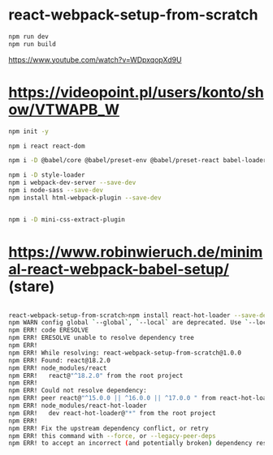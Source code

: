 # react-webpack-setup-from-scratch

```sh
npm run dev
npm run build
```

https://www.youtube.com/watch?v=WDpxqopXd9U

# https://videopoint.pl/users/konto/show/VTWAPB_W

```sh
npm init -y

npm i react react-dom

npm i -D @babel/core @babel/preset-env @babel/preset-react babel-loader file-loader css-loader sass-loader sass webpack webpack-cli

npm i -D style-loader
npm i webpack-dev-server --save-dev
npm i node-sass --save-dev
npm install html-webpack-plugin --save-dev


npm i -D mini-css-extract-plugin
```

# https://www.robinwieruch.de/minimal-react-webpack-babel-setup/ (stare)

```sh

react-webpack-setup-from-scratch>npm install react-hot-loader --save-dev
npm WARN config global `--global`, `--local` are deprecated. Use `--location=global` instead.
npm ERR! code ERESOLVE
npm ERR! ERESOLVE unable to resolve dependency tree
npm ERR!
npm ERR! While resolving: react-webpack-setup-from-scratch@1.0.0
npm ERR! Found: react@18.2.0
npm ERR! node_modules/react
npm ERR!   react@"^18.2.0" from the root project
npm ERR!
npm ERR! Could not resolve dependency:
npm ERR! peer react@"^15.0.0 || ^16.0.0 || ^17.0.0 " from react-hot-loader@4.13.0
npm ERR! node_modules/react-hot-loader
npm ERR!   dev react-hot-loader@"*" from the root project
npm ERR!
npm ERR! Fix the upstream dependency conflict, or retry
npm ERR! this command with --force, or --legacy-peer-deps
npm ERR! to accept an incorrect (and potentially broken) dependency resolution.
```
